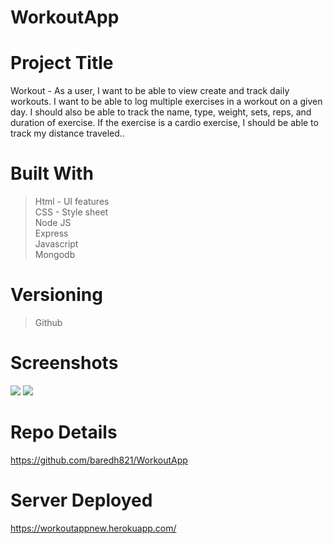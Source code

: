 # WorkoutApp

# Project Title
Workout - As a user, I want to be able to view create and track daily workouts. I want to be able to log multiple exercises in a workout on a given day. I should also be able to track the name, type, weight, sets, reps, and duration of exercise. If the exercise is a cardio exercise, I should be able to track my distance traveled.. 

# Built With
>Html - UI features <br>
>CSS - Style sheet <br>
>Node JS<br>
>Express<br>
>Javascript<br>
>Mongodb<br>

# Versioning 
> Github

# Screenshots

<img src = "Screenshot1.JPG">
<img src = "Screenshot2.JPG">

# Repo Details 
https://github.com/baredh821/WorkoutApp

# Server Deployed
https://workoutappnew.herokuapp.com/














